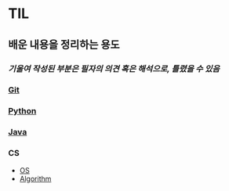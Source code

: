 # TIL

## 배운 내용을 정리하는 용도
### *기울여 작성된 부분은 필자의 의견 혹은 해석으로, 틀렸을 수 있음*
### [Git](./Git/Git.md)
### [Python](./Python/Python.md)
### [Java](./Java/Java.md)
### CS
- [OS](./CS/OS/OS.md)
- [Algorithm](/CS/Algorithm/Algorithm.md)